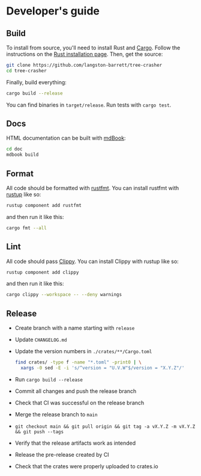 # Developer's guide

## Build

To install from source, you'll need to install Rust and [Cargo][cargo]. Follow
the instructions on the [Rust installation page][install-rust]. Then, get
the source:

```bash
git clone https://github.com/langston-barrett/tree-crasher
cd tree-crasher
```

Finally, build everything:

```bash
cargo build --release
```

You can find binaries in `target/release`. Run tests with `cargo test`.

[cargo]: https://doc.rust-lang.org/cargo/
[install-rust]: https://www.rust-lang.org/tools/install

## Docs

HTML documentation can be built with [mdBook][mdbook]:

```sh
cd doc
mdbook build
```

[mdbook]: https://rust-lang.github.io/mdBook/

## Format

All code should be formatted with [rustfmt][rustfmt]. You can install rustfmt
with [rustup][rustup] like so:

```sh
rustup component add rustfmt
```

and then run it like this:

```sh
cargo fmt --all
```

[rustfmt]: https://rust-lang.github.io/rustfmt
[rustup]: https://rustup.rs/

## Lint

All code should pass [Clippy][clippy]. You can install Clippy with rustup
like so:

```sh
rustup component add clippy
```

and then run it like this:

```sh
cargo clippy --workspace -- --deny warnings
```

[clippy]: https://doc.rust-lang.org/stable/clippy/

## Release

- Create branch with a name starting with `release`
- Update `CHANGELOG.md`
- Update the version numbers in `./crates/**/Cargo.toml`

  ```sh
  find crates/ -type f -name "*.toml" -print0 | \
    xargs -0 sed -E -i 's/^version = "U.V.W"$/version = "X.Y.Z"/'
  ```

- Run `cargo build --release`
- Commit all changes and push the release branch
- Check that CI was successful on the release branch
- Merge the release branch to `main`
- `git checkout main && git pull origin && git tag -a vX.Y.Z -m vX.Y.Z && git push --tags`
- Verify that the release artifacts work as intended
- Release the pre-release created by CI
- Check that the crates were properly uploaded to crates.io
